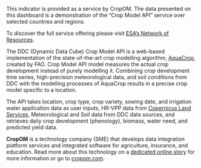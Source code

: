 This indicator is provided as a service by CropOM. The data presented on this dashboard is a demonstration of the “Crop Model API” service over selected countries and regions.

To discover the full service offering please visit [ESA’s Network of Resources](https://portfolio.nor-discover.org/?textSearch=cropom&filterServiceType=Any&filterSource=Any&filterGeographicalCoverage=Any&filterTemporalPeriodStart=&filterTemporalPeriodEnd=).

The DDC (Dynamic Data Cube) Crop Model API is a web-based implementation of the state-of-the-art crop modelling algorithm, [AquaCrop](https://www.fao.org/aquacrop/en/), created by FAO.
Crop Model API model measures the actual crop development instead of purely modelling it. Combining crop development time series, high-precision meteorological data, and soil conditions from DDC with the modelling processes of AquaCrop results in a precise crop model specific to a location.

The API takes location, crop type, crop variety, sowing date, and irrigation water application data as user inputs, HR-VPP data from [Copernicus Land Services](https://land.copernicus.eu/en), Meteorological and Soil data from DDC data sources, and retrieves daily crop development (phenology), biomass, water need, and predicted yield data.

**CropOM** is a technology company (SME) that develops data integration platform services and integrated software for agriculture, insurance, and education. Read more about this technology on a [dedicated online story](https://race.esa.int/story?id=yield-forecast-crop-water-demand#section-crop-yield) for more information or go to [cropom.com](https://cropom.com/).
